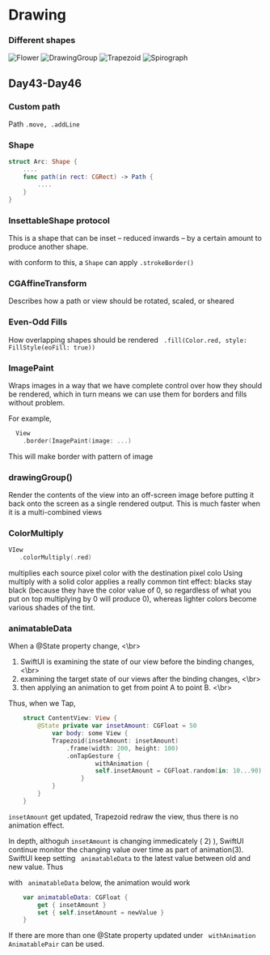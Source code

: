# Drawing
### Different shapes

![Flower](images/proj9.1.gif)
![DrawingGroup](images/proj9.2.gif)
![Trapezoid](images/Proj9.3.gif)
![Spirograph](images/Proj9.4.gif)


## Day43-Day46

### Custom path

Path
`.move, .addLine`

### Shape
```swift
struct Arc: Shape {
    .... 
    func path(in rect: CGRect) -> Path {
        ....
    }
}
```

### InsettableShape protocol
This is a shape that can be inset – reduced inwards – by a certain amount to produce another shape. 

with conform to this, a `Shape` can apply `.strokeBorder()`

### CGAffineTransform
Describes how a path or view should be rotated, scaled, or sheared

### Even-Odd Fills
How overlapping shapes should be rendered
` .fill(Color.red, style: FillStyle(eoFill: true))`

### ImagePaint
Wraps images in a way that we have complete control over how they should be rendered, which in turn means we can use them for borders and fills without problem.

For example,

```swift
  View
    .border(ImagePaint(image: ...)
```
This will make border with pattern of image


### drawingGroup()
Render the contents of the view into an off-screen image before putting it back onto the screen as a single rendered output.
This is much faster when it is a multi-combined views

### ColorMultiply

```swift
VIew
   .colorMultiply(.red)
   ```

multiplies each source pixel color with the destination pixel colo
Using multiply with a solid color applies a really common tint effect: blacks stay black (because they have the color value of 0, so regardless of what you put on top multiplying by 0 will produce 0), whereas lighter colors become various shades of the tint.


### animatableData

When a @State property change,  <\br>
1) SwiftUI is examining the state of our view before the binding changes, <\br>
2) examining the target state of our views after the binding changes,  <\br>
3) then applying an animation to get from point A to point B. <\br>

Thus, when we Tap,

```swift
    struct ContentView: View {
        @State private var insetAmount: CGFloat = 50
            var body: some View {
            Trapezoid(insetAmount: insetAmount)
                .frame(width: 200, height: 100)
                .onTapGesture {
                        withAnimation {
                        self.insetAmount = CGFloat.random(in: 10...90)
                    }
            }
        }
    }

```
`insetAmount` get updated,  Trapezoid redraw the view, thus there is no animation effect.

In depth, althoguh `insetAmount` is changing immedicately ( 2) ), SwiftUI continue monitor the changing value over time as part of animation(3).  SwiftUI keep setting  ` animatableData` to the latest value between old and new value.  Thus 

with ` animatableData` below, the animation would work
```swift
    var animatableData: CGFloat {
        get { insetAmount }
        set { self.insetAmount = newValue }
    }
```


If there are more than one @State property updated under ` withAnimation`
`AnimatablePair` can be used.

